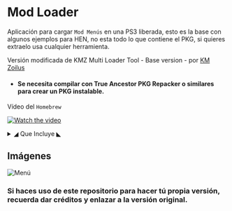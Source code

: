 # Mod Loader

Aplicación para cargar `Mod Menús` en una PS3 liberada, esto es la base con algunos ejemplos para HEN, no esta todo lo que contiene el PKG, si quieres extraelo usa cualquier herramienta.

Versión modificada de KMZ Multi Loader Tool - Base version - por [KM Zoilus](https://www.youtube.com/channel/UCNf_LBigkkfd2P6Kal7ep-w)
* #### Se necesita compilar con True Ancestor PKG Repacker o similares para crear un PKG instalable.

Vídeo del `Homebrew`

[![Watch the video](https://i.ytimg.com/vi/INsiSn2wKpU/hqdefault.jpg)](https://www.youtube.com/watch?v=INsiSn2wKpU)

<details>
  <summary>◢ Que Incluye ◣ </summary>
 
  ## ★Versión 1.1 
#### Añadido Un Menú Para Call Of Duty Black Ops (BLUS30591)
    Snow Engine  
  
  ## ★Versión 1.0
 #### Black Ops 2 (BLES01718)
    G'HENisys
    Phoenix

#### Black Ops 3 (NPEB02266)
    Retro Client
    Spectre Engine

#### Call Of Duty 4 (BLES00155)
    Amanda
    Choco's Menu
    Ghost Legacy
    Most Dope v2
    Original
    Project Concord
    seb5594s v2 Lite
    Sooooo Wasted
    x2EzYx--'s Menu

#### Call Of Duty 5 (BLUS30192)
    BZH35
    CoDGlitcherHDs
    Discarded v3 [Zombies]
    Purple Kush v4
    The Hidden Gold v4.3
    Vortex Gaming
    xKoWx v3

#### Gran Theft Auto 5 (BLES01807)
    CYB3R Modloader
    Salfety v4.2

#### Modern Warfare 2 (BLUS30377)
    {CM}'s Private
    Black Ice v1
    Cylerem
    Insidious v2
    Project Nightmare
    Resurrection
    Rewind v1
    Seek and Spozey
    Superman
    TyqaSystems v2

#### Modern Warfare 3 (BLUS30838)
    Aftermath
    Akardia Engine
    Exodus
    Exorcist v2
    Frost Engine
    Godengine
    Liberation
    Nay1995
    Original
    Prometheus
    SSM Infinite
    Sweg Engine
    Vitual Energy v2

#### Modern Warfare 3 Spec Ops (BLUS30838)
    Chaos Cheats  
    Resistance v3
    Simple Menu

</details>

## Imágenes

![Menú](https://i.imgur.com/Ab0Uyyt.png)

### Si haces uso de este repositorio para hacer tú propia versión, recuerda dar créditos y enlazar a la versión original.
